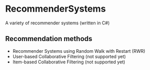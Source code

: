 # RecommenderSystems
A variety of recommender systems (written in C#)

## Recommendation methods
* Recommender Systems using Random Walk with Restart (RWR)
* User-based Collaborative Filtering (not supported yet)
* Item-based Collaborative Filtering (not supported yet)
